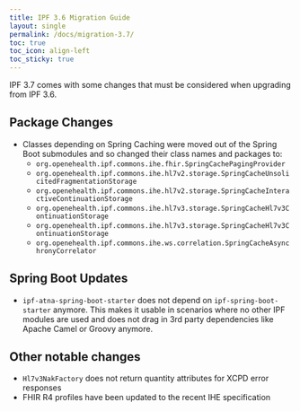 ```yaml
---
title: IPF 3.6 Migration Guide
layout: single
permalink: /docs/migration-3.7/
toc: true
toc_icon: align-left  
toc_sticky: true
---
```


IPF 3.7 comes with some changes that must be considered when upgrading from IPF 3.6.

## Package Changes

* Classes depending on Spring Caching were moved out of the Spring Boot submodules and so changed their
class names and packages to:
  * `org.openehealth.ipf.commons.ihe.fhir.SpringCachePagingProvider`
  * `org.openehealth.ipf.commons.ihe.hl7v2.storage.SpringCacheUnsolicitedFragmentationStorage`
  * `org.openehealth.ipf.commons.ihe.hl7v2.storage.SpringCacheInteractiveContinuationStorage`
  * `org.openehealth.ipf.commons.ihe.hl7v3.storage.SpringCacheHl7v3ContinuationStorage`
  * `org.openehealth.ipf.commons.ihe.hl7v3.storage.SpringCacheHl7v3ContinuationStorage`
  * `org.openehealth.ipf.commons.ihe.ws.correlation.SpringCacheAsynchronyCorrelator`

## Spring Boot Updates

* `ipf-atna-spring-boot-starter` does not depend on `ipf-spring-boot-starter` anymore. This makes it
usable in scenarios where no other IPF modules are used and does not drag in 3rd party dependencies like Apache Camel
or Groovy anymore.

## Other notable changes

* `Hl7v3NakFactory` does not return quantity attributes for XCPD error responses
* FHIR R4 profiles have been updated to the recent IHE specification


